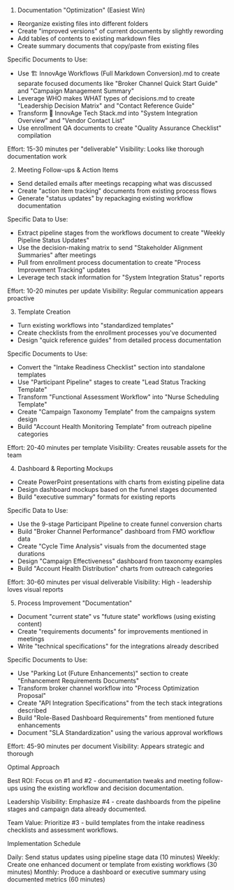  1. Documentation "Optimization" (Easiest Win)

  - Reorganize existing files into different folders
  - Create "improved versions" of current documents by slightly rewording
  - Add tables of contents to existing markdown files
  - Create summary documents that copy/paste from existing files

  Specific Documents to Use:
  - Use 🏗️ InnovAge Workflows (Full Markdown Conversion).md to create separate focused documents like "Broker Channel Quick Start Guide" and "Campaign
  Management Summary"
  - Leverage WHO makes WHAT types of decisions.md to create "Leadership Decision Matrix" and "Contact Reference Guide"
  - Transform 🧩 InnovAge Tech Stack.md into "System Integration Overview" and "Vendor Contact List"
  - Use enrollment QA documents to create "Quality Assurance Checklist" compilation

  Effort: 15-30 minutes per "deliverable"
  Visibility: Looks like thorough documentation work

  2. Meeting Follow-ups & Action Items

  - Send detailed emails after meetings recapping what was discussed
  - Create "action item tracking" documents from existing process flows
  - Generate "status updates" by repackaging existing workflow documentation

  Specific Data to Use:
  - Extract pipeline stages from the workflows document to create "Weekly Pipeline Status Updates"
  - Use the decision-making matrix to send "Stakeholder Alignment Summaries" after meetings
  - Pull from enrollment process documentation to create "Process Improvement Tracking" updates
  - Leverage tech stack information for "System Integration Status" reports

  Effort: 10-20 minutes per update
  Visibility: Regular communication appears proactive

  3. Template Creation

  - Turn existing workflows into "standardized templates"
  - Create checklists from the enrollment processes you've documented
  - Design "quick reference guides" from detailed process documentation

  Specific Documents to Use:
  - Convert the "Intake Readiness Checklist" section into standalone templates
  - Use "Participant Pipeline" stages to create "Lead Status Tracking Template"
  - Transform "Functional Assessment Workflow" into "Nurse Scheduling Template"
  - Create "Campaign Taxonomy Template" from the campaigns system design
  - Build "Account Health Monitoring Template" from outreach pipeline categories

  Effort: 20-40 minutes per template
  Visibility: Creates reusable assets for the team

  4. Dashboard & Reporting Mockups

  - Create PowerPoint presentations with charts from existing pipeline data
  - Design dashboard mockups based on the funnel stages documented
  - Build "executive summary" formats for existing reports

  Specific Data to Use:
  - Use the 9-stage Participant Pipeline to create funnel conversion charts
  - Build "Broker Channel Performance" dashboard from FMO workflow data
  - Create "Cycle Time Analysis" visuals from the documented stage durations
  - Design "Campaign Effectiveness" dashboard from taxonomy examples
  - Build "Account Health Distribution" charts from outreach categories

  Effort: 30-60 minutes per visual deliverable
  Visibility: High - leadership loves visual reports

  5. Process Improvement "Documentation"

  - Document "current state" vs "future state" workflows (using existing content)
  - Create "requirements documents" for improvements mentioned in meetings
  - Write "technical specifications" for the integrations already described

  Specific Documents to Use:
  - Use "Parking Lot (Future Enhancements)" section to create "Enhancement Requirements Documents"
  - Transform broker channel workflow into "Process Optimization Proposal"
  - Create "API Integration Specifications" from the tech stack integrations described
  - Build "Role-Based Dashboard Requirements" from mentioned future enhancements
  - Document "SLA Standardization" using the various approval workflows

  Effort: 45-90 minutes per document
  Visibility: Appears strategic and thorough

  Optimal Approach

  Best ROI: Focus on #1 and #2 - documentation tweaks and meeting follow-ups using the existing workflow and decision documentation.

  Leadership Visibility: Emphasize #4 - create dashboards from the pipeline stages and campaign data already documented.

  Team Value: Prioritize #3 - build templates from the intake readiness checklists and assessment workflows.

  Implementation Schedule

  Daily: Send status updates using pipeline stage data (10 minutes)
  Weekly: Create one enhanced document or template from existing workflows (30 minutes)
  Monthly: Produce a dashboard or executive summary using documented metrics (60 minutes)